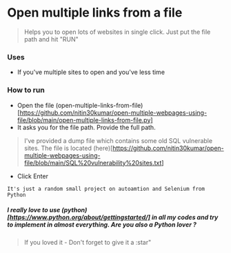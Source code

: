 # Open multiple links from a file

> Helps you to open lots of websites in single click. Just put the file path and hit "RUN"

### Uses

- If you've multiple sites to open and you've less time

### How to run

- Open the file (open-multiple-links-from-file)[https://github.com/nitin30kumar/open-multiple-webpages-using-file/blob/main/open-multiple-links-from-file.py]
- It asks you for the file path. Provide the full path.
> I've provided a dump file which contains some old SQL vulnerable sites. The file is located (here)[https://github.com/nitin30kumar/open-multiple-webpages-using-file/blob/main/SQL%20vulnerability%20sites.txt]  
- Click Enter

```It's just a random small project on autoamtion and Selenium from Python```
##### I really love to use (python)[https://www.python.org/about/gettingstarted/] in all my codes and try to implement in almost everything. Are you also a Python lover ?


> If you loved it - Don't forget to give it a :star"
